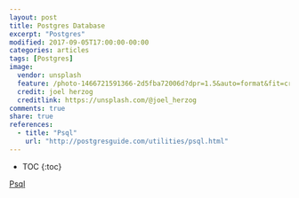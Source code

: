 ```yaml
---
layout: post
title: Postgres Database
excerpt: "Postgres"
modified: 2017-09-05T17:00:00-00:00
categories: articles
tags: [Postgres]
image:
  vendor: unsplash
  feature: /photo-1466721591366-2d5fba72006d?dpr=1.5&auto=format&fit=crop&w=1500&h=1059&q=80&cs=tinysrgb&crop=
  credit: joel herzog
  creditlink: https://unsplash.com/@joel_herzog
comments: true
share: true
references:
  - title: "Psql"
    url: "http://postgresguide.com/utilities/psql.html"
---
```


* TOC
{:toc}

[Psql](http://postgresguide.com/utilities/psql.html)

